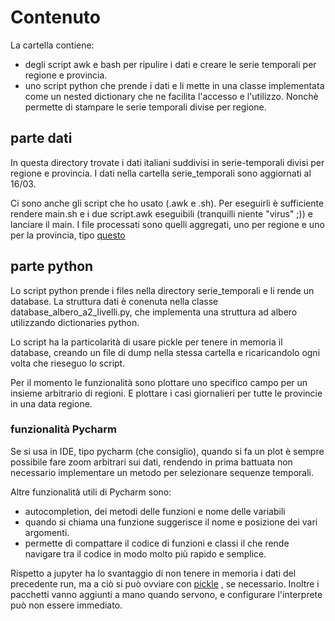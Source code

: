 # Contenuto
La cartella contiene:
 - degli script awk e bash per ripulire i dati e creare le serie temporali per regione e provincia.
 - uno script python che prende i dati e li mette in una classe implementata come un nested
   dictionary che ne facilita l'accesso e l'utilizzo. Nonchè permette di stampare le serie temporali
   divise per regione.

## parte dati
In questa directory trovate i dati italiani 
suddivisi in serie-temporali divisi per regione e 
provincia. 
I dati nella cartella serie_temporali sono aggiornati
 al 16/03.

Ci sono anche gli script che ho usato (.awk e .sh). 
Per eseguirli è sufficiente rendere main.sh 
e i due script.awk eseguibili (tranquilli niente 
"virus" ;)) e lanciare il main.
I file processati sono quelli aggregati, uno per 
regione e uno per la provincia, tipo
[questo]("https://raw.githubusercontent.com/pcm-dpc/COVID-19/master/dati-regioni/dpc-covid19-ita-regioni.csv")


## parte python

Lo script python prende i files nella directory 
serie_temporali e li rende un database.
La struttura dati è conenuta nella classe 
database_albero_a2_livelli.py, che implementa
una struttura ad albero utilizzando dictionaries 
python.

Lo script ha la particolarità di usare pickle per 
tenere in memoria il database, creando un file di 
dump nella stessa cartella e ricaricandolo ogni 
volta che rieseguo lo script. 

Per il momento le funzionalità sono plottare uno 
specifico campo per un insieme arbitrario di regioni.
E plottare i casi giornalieri per tutte le provincie
 in una data regione.

### funzionalità Pycharm
Se si usa in IDE, tipo pycharm (che consiglio), 
quando si fa un plot è sempre possibile fare zoom 
arbitrari sui dati, rendendo in prima battuata non 
necessario implementare un metodo per selezionare 
sequenze temporali.

Altre funzionalità utili di Pycharm sono:
 - autocompletion, dei metodi delle funzioni e 
  nome delle variabili
 - quando si chiama una funzione suggerisce il nome e 
  posizione dei vari argomenti.
 - permette di compattare il codice di funzioni e classi
  il che rende navigare tra il codice in modo molto
  più rapido e semplice.

Rispetto a jupyter ha lo svantaggio di non tenere in
memoria i dati del precedente run, ma a ciò si può
ovviare con [pickle](https://www.thoughtco.com/using-pickle-to-save-objects-2813661)
, se necessario. Inoltre i pacchetti vanno aggiunti 
a mano quando servono, e configurare l'interprete 
può non essere immediato.
